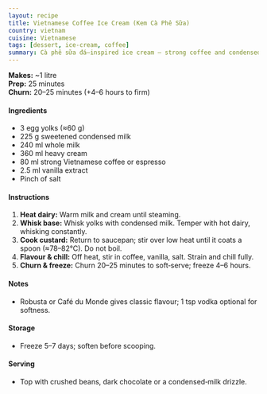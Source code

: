 ```yaml
---
layout: recipe
title: Vietnamese Coffee Ice Cream (Kem Cà Phê Sữa)
country: vietnam
cuisine: Vietnamese
tags: [dessert, ice-cream, coffee]
summary: Cà phê sữa đá–inspired ice cream — strong coffee and condensed milk churned into a smooth, scoopable custard.
---
```

<div class="recipe-meta">
  <strong>Makes:</strong> ~1 litre<br>
  <strong>Prep:</strong> 25 minutes<br>
  <strong>Churn:</strong> 20–25 minutes (+4–6 hours to firm)<br>
</div>

<h4>Ingredients</h4>
<ul>
<li>3 egg yolks (≈60 g)</li>
<li>225 g sweetened condensed milk</li>
<li>240 ml whole milk</li>
<li>360 ml heavy cream</li>
<li>80 ml strong Vietnamese coffee or espresso</li>
<li>2.5 ml vanilla extract</li>
<li>Pinch of salt</li>
</ul>

<h4>Instructions</h4>
<ol>
<li><strong>Heat dairy:</strong> Warm milk and cream until steaming.</li>
<li><strong>Whisk base:</strong> Whisk yolks with condensed milk. Temper with hot dairy, whisking constantly.</li>
<li><strong>Cook custard:</strong> Return to saucepan; stir over low heat until it coats a spoon (≈78–82°C). Do not boil.</li>
<li><strong>Flavour & chill:</strong> Off heat, stir in coffee, vanilla, salt. Strain and chill fully.</li>
<li><strong>Churn & freeze:</strong> Churn 20–25 minutes to soft‑serve; freeze 4–6 hours.</li>
</ol>

<h4>Notes</h4>
<ul><li>Robusta or Café du Monde gives classic flavour; 1 tsp vodka optional for softness.</li></ul>

<h4>Storage</h4>
<ul><li>Freeze 5–7 days; soften before scooping.</li></ul>

<h4>Serving</h4>
<ul><li>Top with crushed beans, dark chocolate or a condensed‑milk drizzle.</li></ul>

